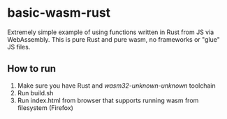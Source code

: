 # basic-wasm-rust
Extremely simple example of using functions written in Rust from JS via WebAssembly. This is pure Rust and pure wasm, no frameworks or "glue" JS files.

## How to run

1. Make sure you have Rust and *wasm32-unknown-unknown* toolchain
2. Run build.sh
3. Run index.html from browser that supports running wasm from filesystem (Firefox)
